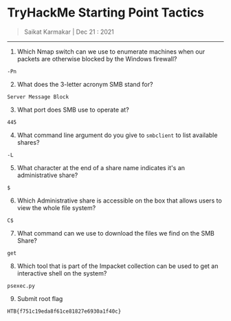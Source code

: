 # TryHackMe Starting Point Tactics 

> Saikat Karmakar | Dec 21 : 2021

---

1. Which Nmap switch can we use to enumerate machines when our packets are otherwise blocked by the Windows firewall?
```
-Pn
```
2. What does the 3-letter acronym SMB stand for?
```
Server Message Block
```
3. What port does SMB use to operate at?
```
445
```
4. What command line argument do you give to `smbclient` to list available shares?
```
-L
```
5. What character at the end of a share name indicates it's an administrative share?
```
$
```
6. Which Administrative share is accessible on the box that allows users to view the whole file system?
```
C$
```
7. What command can we use to download the files we find on the SMB Share?
```
get
```
8. Which tool that is part of the Impacket collection can be used to get an interactive shell on the system?
```
psexec.py
```
9. Submit root flag 
```
HTB{f751c19eda8f61ce81827e6930a1f40c}
```